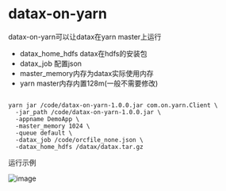 # datax-on-yarn

datax-on-yarn可以让datax在yarn master上运行

* datax_home_hdfs datax在hdfs的安装包
* datax_job 配置json
* master_memory内存为datax实际使用内存
* yarn master内存内置128m(一般不需要修改)


```shell

yarn jar /code/datax-on-yarn-1.0.0.jar com.on.yarn.Client \
  -jar_path /code/datax-on-yarn-1.0.0.jar \
  -appname DemoApp \
  -master_memory 1024 \
  -queue default \
  -datax_job /code/orcfile_none.json \
  -datax_home_hdfs /datax/datax.tar.gz
```

运行示例

![image](https://user-images.githubusercontent.com/28647031/181469603-e864c064-2b4c-4e0c-92d2-9cb9435435aa.png)
